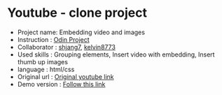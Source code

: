 # Youtube - clone project <br />
- Project name: Embedding video and images <br />
- Instruction : [Odin Project](https://www.theodinproject.com/courses/html5-and-css3/lessons/embedding-images-and-video) <br />
- Collaborator : [shjang7](https://github.com/shjang7), [kelvin8773](https://github.com/kelvin8773) <br />
- Used skills : Grouping elements, Insert video with embedding, Insert thumb up images <br />
- language : html/css <br />
- Original url : [Original youtube link](https://www.youtube.com/watch?v=fIbfdeJaSVg) <br />
- Demo version : [Follow this link](https://shjang7.github.io/youtube/)
